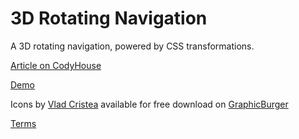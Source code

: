 3D Rotating Navigation
=========

A 3D rotating navigation, powered by CSS transformations.

[Article on CodyHouse](http://codyhouse.co/gem/3d-rotating-navigation/)

[Demo](http://codyhouse.co/demo/3d-rotating-navigation/)

Icons by [Vlad Cristea](https://dribbble.com/GraphicDelivery) available for free download on [GraphicBurger](http://graphicburger.com/cicons-40-outline-icons/)
 
[Terms](http://codyhouse.co/terms/)

